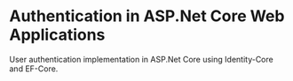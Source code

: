 # Authentication in ASP.Net Core Web Applications

User authentication implementation in ASP.Net Core using Identity-Core and EF-Core.
